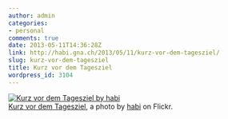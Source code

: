 ```yaml
---
author: admin
categories:
- personal
comments: true
date: 2013-05-11T14:36:28Z
link: http://habi.gna.ch/2013/05/11/kurz-vor-dem-tagesziel/
slug: kurz-vor-dem-tagesziel
title: Kurz vor dem Tagesziel
wordpress_id: 3104
---
```


[![Kurz vor dem Tagesziel by habi](http://farm8.staticflickr.com/7401/8729008282_7420423d62.jpg)](http://www.flickr.com/photos/habi/8729008282/)  
[Kurz vor dem Tagesziel](http://www.flickr.com/photos/habi/8729008282/), a photo by [habi](http://www.flickr.com/photos/habi/) on Flickr.
